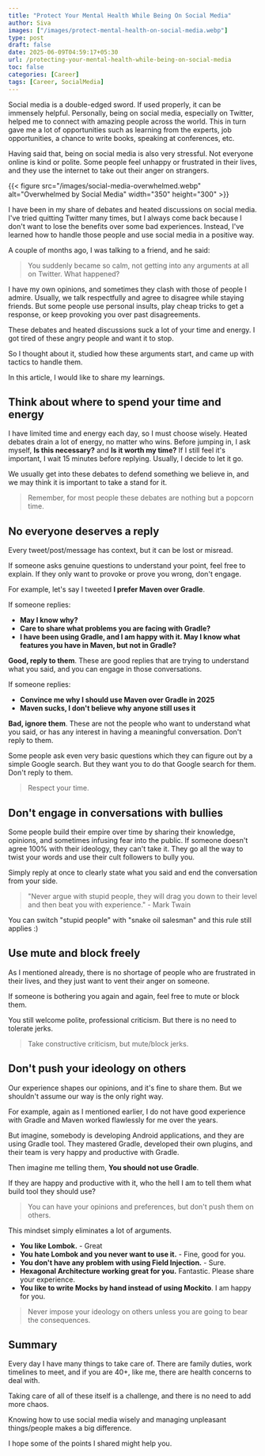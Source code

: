 ```yaml
---
title: "Protect Your Mental Health While Being On Social Media"
author: Siva
images: ["/images/protect-mental-health-on-social-media.webp"]
type: post
draft: false
date: 2025-06-09T04:59:17+05:30
url: /protecting-your-mental-health-while-being-on-social-media
toc: false
categories: [Career]
tags: [Career, SocialMedia]
---
```


Social media is a double-edged sword. If used properly, it can be immensely helpful.
Personally, being on social media, especially on Twitter, helped me to connect with amazing people across the world.
This in turn gave me a lot of opportunities such as learning from the experts, job opportunities, a chance to write books, speaking at conferences, etc.

Having said that, being on social media is also very stressful. Not everyone online is kind or polite.
Some people feel unhappy or frustrated in their lives, and they use the internet to take out their anger on strangers.

{{< figure src="/images/social-media-overwhelmed.webp" alt="Overwhelmed by Social Media"
 width="350" height="300" >}}


I have been in my share of debates and heated discussions on social media. I've tried quitting Twitter many times, 
but I always come back because I don't want to lose the benefits over some bad experiences. 
Instead, I've learned how to handle those people and use social media in a positive way.

A couple of months ago, I was talking to a friend, and he said:

> You suddenly became so calm, not getting into any arguments at all on Twitter. What happened?

I have my own opinions, and sometimes they clash with those of people I admire.
Usually, we talk respectfully and agree to disagree while staying friends.
But some people use personal insults, play cheap tricks to get a response, or keep provoking you over past disagreements.

These debates and heated discussions suck a lot of your time and energy.
I got tired of these angry people and want it to stop.

So I thought about it, studied how these arguments start, and came up with tactics to handle them. 

In this article, I would like to share my learnings.

## Think about where to spend your time and energy
I have limited time and energy each day, so I must choose wisely.
Heated debates drain a lot of energy, no matter who wins.
Before jumping in, I ask myself, **Is this necessary?** and **Is it worth my time?**
If I still feel it's important, I wait 15 minutes before replying. Usually, I decide to let it go.

We usually get into these debates to defend something we believe in, and we may think it is important to take a stand for it.

> Remember, for most people these debates are nothing but a popcorn time.

## No everyone deserves a reply
Every tweet/post/message has context, but it can be lost or misread.

If someone asks genuine questions to understand your point, feel free to explain.
If they only want to provoke or prove you wrong, don't engage.

For example, let's say I tweeted **I prefer Maven over Gradle**.

If someone replies:
* **May I know why?**
* **Care to share what problems you are facing with Gradle?**
* **I have been using Gradle, and I am happy with it. May I know what features you have in Maven, but not in Gradle?** 
 
**Good, reply to them**. These are good replies that are trying to understand what you said, and you can engage in those conversations.

If someone replies:

* **Convince me why I should use Maven over Gradle in 2025**
* **Maven sucks, I don't believe why anyone still uses it**

**Bad, ignore them**. These are not the people who want to understand what you said, or has any interest in having a meaningful conversation. Don't reply to them.

Some people ask even very basic questions which they can figure out by a simple Google search. 
But they want you to do that Google search for them. 
Don't reply to them.

> Respect your time.

## Don't engage in conversations with bullies
Some people build their empire over time by sharing their knowledge, opinions, and sometimes infusing fear into the public.
If someone doesn't agree 100% with their ideology, they can't take it.
They go all the way to twist your words and use their cult followers to bully you.

Simply reply at once to clearly state what you said and end the conversation from your side.

> "Never argue with stupid people, they will drag you down to their level and then beat you with experience." - Mark Twain

You can switch "stupid people" with "snake oil salesman" and this rule still applies :)

## Use mute and block freely
As I mentioned already, there is no shortage of people who are frustrated in their lives, and they just want to vent their anger on someone.

If someone is bothering you again and again, feel free to mute or block them.

You still welcome polite, professional criticism. But there is no need to tolerate jerks.

> Take constructive criticism, but mute/block jerks.

## Don't push your ideology on others
Our experience shapes our opinions, and it's fine to share them.
But we shouldn't assume our way is the only right way.

For example, again as I mentioned earlier, I do not have good experience with Gradle and Maven worked flawlessly for me over the years.

But imagine, somebody is developing Android applications, and they are using Gradle tool.
They mastered Gradle, developed their own plugins, and their team is very happy and productive with Gradle.

Then imagine me telling them, **You should not use Gradle**.

If they are happy and productive with it, who the hell I am to tell them what build tool they should use?

> You can have your opinions and preferences, but don't push them on others.

This mindset simply eliminates a lot of arguments.

* **You like Lombok.** - Great 
* **You hate Lombok and you never want to use it.** - Fine, good for you.
* **You don't have any problem with using Field Injection.** - Sure.
* **Hexagonal Architecture working great for you.** Fantastic. Please share your experience.
* **You like to write Mocks by hand instead of using Mockito**. I am happy for you.

> Never impose your ideology on others unless you are going to bear the consequences.

## Summary
Every day I have many things to take care of.
There are family duties, work timelines to meet, and if you are 40+, like me, there are health concerns to deal with.

Taking care of all of these itself is a challenge, and there is no need to add more chaos.

Knowing how to use social media wisely and managing unpleasant things/people makes a big difference.

I hope some of the points I shared might help you.
